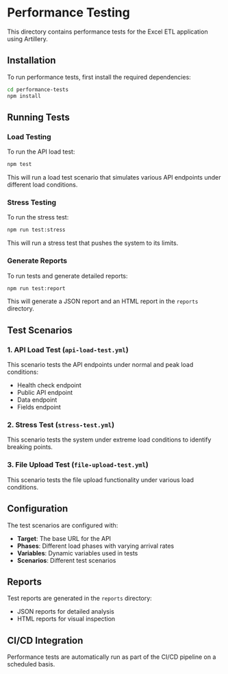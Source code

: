# Performance Testing

This directory contains performance tests for the Excel ETL application using Artillery.

## Installation

To run performance tests, first install the required dependencies:

```bash
cd performance-tests
npm install
```

## Running Tests

### Load Testing

To run the API load test:

```bash
npm test
```

This will run a load test scenario that simulates various API endpoints under different load conditions.

### Stress Testing

To run the stress test:

```bash
npm run test:stress
```

This will run a stress test that pushes the system to its limits.

### Generate Reports

To run tests and generate detailed reports:

```bash
npm run test:report
```

This will generate a JSON report and an HTML report in the `reports` directory.

## Test Scenarios

### 1. API Load Test (`api-load-test.yml`)

This scenario tests the API endpoints under normal and peak load conditions:

- Health check endpoint
- Public API endpoint
- Data endpoint
- Fields endpoint

### 2. Stress Test (`stress-test.yml`)

This scenario tests the system under extreme load conditions to identify breaking points.

### 3. File Upload Test (`file-upload-test.yml`)

This scenario tests the file upload functionality under various load conditions.

## Configuration

The test scenarios are configured with:

- **Target**: The base URL for the API
- **Phases**: Different load phases with varying arrival rates
- **Variables**: Dynamic variables used in tests
- **Scenarios**: Different test scenarios

## Reports

Test reports are generated in the `reports` directory:

- JSON reports for detailed analysis
- HTML reports for visual inspection

## CI/CD Integration

Performance tests are automatically run as part of the CI/CD pipeline on a scheduled basis.